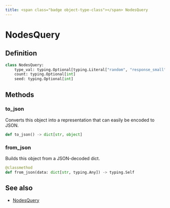 ```yaml
---
title: <span class="badge object-type-class"></span> NodesQuery
---
```

# <span class="badge object-type-class"></span> NodesQuery

## Definition

```python
class NodesQuery:
    type_val: typing.Optional[typing.Literal["random", "response_small", "response_medium", "random edges"]]
    count: typing.Optional[int]
    seed: typing.Optional[int]
```
## Methods

### <span class="badge object-method"></span> to_json

Converts this object into a representation that can easily be encoded to JSON.

```python
def to_json() -> dict[str, object]
```

### <span class="badge object-method"></span> from_json

Builds this object from a JSON-decoded dict.

```python
@classmethod
def from_json(data: dict[str, typing.Any]) -> typing.Self
```

## See also

 * <span class="badge builder"></span> [NodesQuery](./builder-NodesQuery.md)
